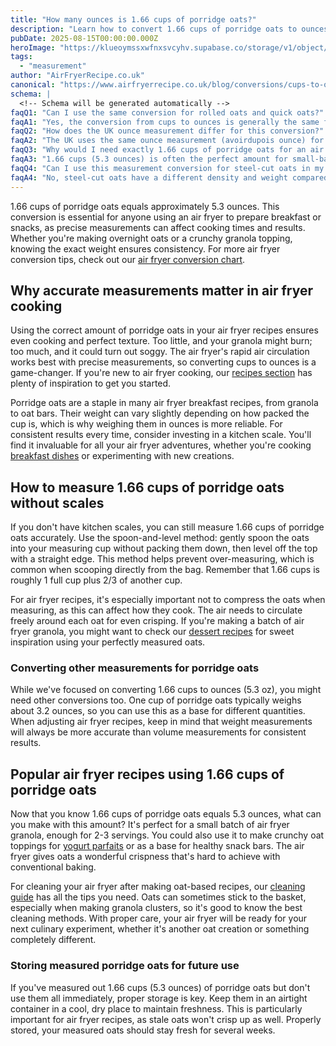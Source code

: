 ```yaml
---
title: "How many ounces is 1.66 cups of porridge oats?"
description: "Learn how to convert 1.66 cups of porridge oats to ounces with our easy guide. Perfect for air fryer recipes and meal prep!"
pubDate: 2025-08-15T00:00:00.000Z
heroImage: "https://klueoymssxwfnxsvcyhv.supabase.co/storage/v1/object/public/Shmucket/how-many-ounces-is-1-66-cups-of-porridge-oats.webp"
tags:
  - "measurement"
author: "AirFryerRecipe.co.uk"
canonical: "https://www.airfryerrecipe.co.uk/blog/conversions/cups-to-ounces/how-many-ounces-is-1-66-cups-of-porridge-oats"
schema: |
  <!-- Schema will be generated automatically -->
faqQ1: "Can I use the same conversion for rolled oats and quick oats?"
faqA1: "Yes, the conversion from cups to ounces is generally the same for both rolled oats and quick oats, as they have similar densities. However, quick oats might pack slightly more densely when measured by volume, so for absolute precision in air fryer recipes, weighing them is best."
faqQ2: "How does the UK ounce measurement differ for this conversion?"
faqA2: "The UK uses the same ounce measurement (avoirdupois ounce) for dry ingredients like porridge oats as the US, so there's no difference in this conversion. 1.66 cups of porridge oats will be 5.3 ounces whether you're in the UK or elsewhere."
faqQ3: "Why would I need exactly 1.66 cups of porridge oats for an air fryer recipe?"
faqA3: "1.66 cups (5.3 ounces) is often the perfect amount for small-batch air fryer recipes that serve 2-3 people. This quantity fits well in most air fryer baskets without overcrowding, allowing for proper air circulation that's essential for even cooking and crisping."
faqQ4: "Can I use this measurement conversion for steel-cut oats in my air fryer?"
faqA4: "No, steel-cut oats have a different density and weight compared to porridge oats. They're much heavier, so 1.66 cups would weigh more than 5.3 ounces. For steel-cut oats in air fryer recipes, you'll need to look up specific conversion charts or weigh them directly."
---
```

<p>1.66 cups of porridge oats equals approximately 5.3 ounces. This conversion is essential for anyone using an air fryer to prepare breakfast or snacks, as precise measurements can affect cooking times and results. Whether you're making overnight oats or a crunchy granola topping, knowing the exact weight ensures consistency. For more air fryer conversion tips, check out our <a href=https://www.airfryerrecipe.co.uk/air-fryer-conversion-chart>air fryer conversion chart</a>.</p>

<h2>Why accurate measurements matter in air fryer cooking</h2>
<p>Using the correct amount of porridge oats in your air fryer recipes ensures even cooking and perfect texture. Too little, and your granola might burn; too much, and it could turn out soggy. The air fryer's rapid air circulation works best with precise measurements, so converting cups to ounces is a game-changer. If you're new to air fryer cooking, our <a href=https://www.airfryerrecipe.co.uk/recipes>recipes section</a> has plenty of inspiration to get you started.</p>
<p>Porridge oats are a staple in many air fryer breakfast recipes, from granola to oat bars. Their weight can vary slightly depending on how packed the cup is, which is why weighing them in ounces is more reliable. For consistent results every time, consider investing in a kitchen scale. You'll find it invaluable for all your air fryer adventures, whether you're cooking <a href=https://www.airfryerrecipe.co.uk/recipe-category/breakfast>breakfast dishes</a> or experimenting with new creations.</p>

<h2>How to measure 1.66 cups of porridge oats without scales</h2>
<p>If you don't have kitchen scales, you can still measure 1.66 cups of porridge oats accurately. Use the spoon-and-level method: gently spoon the oats into your measuring cup without packing them down, then level off the top with a straight edge. This method helps prevent over-measuring, which is common when scooping directly from the bag. Remember that 1.66 cups is roughly 1 full cup plus 2/3 of another cup.</p>
<p>For air fryer recipes, it's especially important not to compress the oats when measuring, as this can affect how they cook. The air needs to circulate freely around each oat for even crisping. If you're making a batch of air fryer granola, you might want to check our <a href=https://www.airfryerrecipe.co.uk/recipe-category/dessert>dessert recipes</a> for sweet inspiration using your perfectly measured oats.</p>

<h3>Converting other measurements for porridge oats</h3>
<p>While we've focused on converting 1.66 cups to ounces (5.3 oz), you might need other conversions too. One cup of porridge oats typically weighs about 3.2 ounces, so you can use this as a base for different quantities. When adjusting air fryer recipes, keep in mind that weight measurements will always be more accurate than volume measurements for consistent results.</p>

<h2>Popular air fryer recipes using 1.66 cups of porridge oats</h2>
<p>Now that you know 1.66 cups of porridge oats equals 5.3 ounces, what can you make with this amount? It's perfect for a small batch of air fryer granola, enough for 2-3 servings. You could also use it to make crunchy oat toppings for <a href=https://www.airfryerrecipe.co.uk/recipe-category/yogurt>yogurt parfaits</a> or as a base for healthy snack bars. The air fryer gives oats a wonderful crispness that's hard to achieve with conventional baking.</p>
<p>For cleaning your air fryer after making oat-based recipes, our <a href=https://www.airfryerrecipe.co.uk/air-fryer-cleaner>cleaning guide</a> has all the tips you need. Oats can sometimes stick to the basket, especially when making granola clusters, so it's good to know the best cleaning methods. With proper care, your air fryer will be ready for your next culinary experiment, whether it's another oat creation or something completely different.</p>

<h3>Storing measured porridge oats for future use</h3>
<p>If you've measured out 1.66 cups (5.3 ounces) of porridge oats but don't use them all immediately, proper storage is key. Keep them in an airtight container in a cool, dry place to maintain freshness. This is particularly important for air fryer recipes, as stale oats won't crisp up as well. Properly stored, your measured oats should stay fresh for several weeks.</p>
